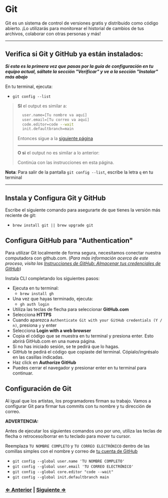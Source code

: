 ﻿# Git

Git es un sistema de control de versiones gratis y distribuido como código abierto. ¡Lo utilizarás para monitorear el historial de cambios de tus archivos, colaborar con otras personas y más!

---

## Verifica si Git y GitHub ya están instalados:

**_Si esta es la primera vez que pasas por la guía de configuración en tu equipo actual, sáltate la sección "Verificar" y ve a la sección "Instalar" más abajo_**

En tu terminal, ejecuta:

- `git config --list`

> **SI** el output es similar a:
>
> ```bash
>   user.name=[Tu nombre va aquí]
>   user.email=[Tu correo va aquí]
>   code.editor=code --wait
>   init.defaultbranch=main
> ```
>
> Entonces sigue a la [siguiente página](./4-tree.md)
>
> ---
> **O si** el output no es similar a lo anterior:
>
> Continúa con las instrucciones en esta página.

**Nota**: Para salir de la pantalla `git config --list`, escribe la letra `q` en tu terminal

---

## Instala y Configura Git y GitHub

Escribe el siguiente comando para asegurarte de que tienes la versión más reciente de git:

- `brew install git || brew upgrade git`

## Configura GitHub para "Authentication"

Para utilizar Git localmente de forma segura, necesitamos conectar nuestra computadora con github.com. (_Para más información acerca de este proceso, visita las [Instrucciones de GitHub: Almacenar tus credenciales de GitHub](https://docs.github.com/es/get-started/getting-started-with-git/caching-your-github-credentials-in-git)_)  

Instala CLI completando los siguientes pasos:

- Ejecuta en tu terminal:
  - `brew install gh`
- Una vez que hayas terminado, ejecuta:
  - `gh auth login`
- Utiliza las teclas de flecha para seleccionar **GitHub.com**
- Selecciona **HTTPS**
- Cuando aparezca `Authenticate Git with your GitHub credentials (Y / n)`, presiona `y` y enter
- Selecciona **Login with a web browser**
- Copia el código que se muestra en tu terminal y presiona enter.  Esto abrirá GitHub.com en una nueva página.
- Si no has iniciado sesión, se te pedirá que lo hagas.
- GitHub te pedirá el código que copiaste del terminal.  Cópialo/ingrésalo en las casillas indicadas.
- Haz click en **Authorize GitHub**
- Puedes cerrar el navegador y presionar enter en tu terminal para continuar.

## Configuración de Git

Al igual que los artistas, los programadores firman su trabajo. Vamos a configurar Git para firmar tus commits con tu nombre y tu dirección de correo.

**ADVERTENCIA:**

Antes de ejecutar los siguientes comandos uno por uno, utiliza las teclas de flecha o retroceso/borrar en tu teclado para mover tu cursor.

Reemplaza `TU NOMBRE COMPLETO` y `TU CORREO ELECTRÓNICO` dentro de las comillas simples con el nombre y correo de [tu cuenta de GitHub](https://github.com/settings/profile)

- `git config --global user.name 'TU NOMBRE COMPLETO'`
- `git config --global user.email 'TU CORREO ELECTRÓNICO'`
- `git config --global core.editor "code --wait"`
- `git config --global init.defaultbranch main`

### [⇐ Anterior](./2-homebrew.md) | [Siguiente ⇒](./4-tree.md)
